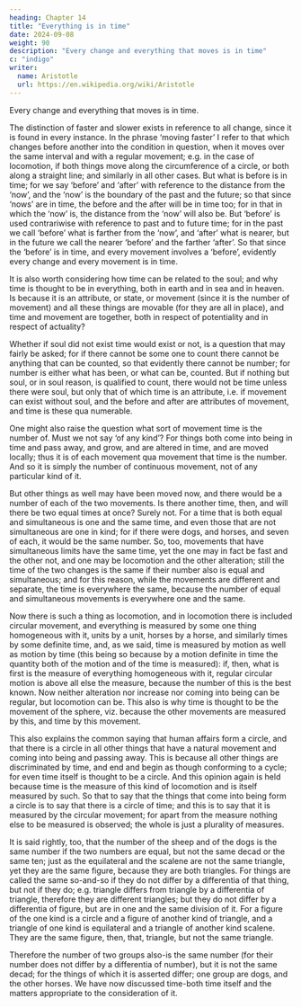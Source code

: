 ```yaml
---
heading: Chapter 14
title: "Everything is in time"
date: 2024-09-08
weight: 90
description: "Every change and everything that moves is in time"
c: "indigo"
writer:
  name: Aristotle 
  url: https://en.wikipedia.org/wiki/Aristotle
---
```




Every change and everything that moves is in time.

The distinction of faster and slower exists in reference to all change,
since it is found in every instance. In the phrase ‘moving faster’ I refer to that which
changes before another into the condition in question, when it moves over the same
interval and with a regular movement; e.g. in the case of locomotion, if both things
move along the circumference of a circle, or both along a straight line; and similarly in
all other cases. But what is before is in time; for we say ‘before’ and ‘after’ with
reference to the distance from the ‘now’, and the ‘now’ is the boundary of the past and
the future; so that since ‘nows’ are in time, the before and the after will be in time too;
for in that in which the ‘now’ is, the distance from the ‘now’ will also be. But ‘before’ is
used contrariwise with reference to past and to future time; for in the past we call
‘before’ what is farther from the ‘now’, and ‘after’ what is nearer, but in the future we
call the nearer ‘before’ and the farther ‘after’. So that since the ‘before’ is in time, and
every movement involves a ‘before’, evidently every change and every movement is in
time.

It is also worth considering how time can be related to the soul; and why time is thought
to be in everything, both in earth and in sea and in heaven. Is because it is an attribute,
or state, or movement (since it is the number of movement) and all these things are
movable (for they are all in place), and time and movement are together, both in respect
of potentiality and in respect of actuality?

Whether if soul did not exist time would exist or not, is a question that may fairly be
asked; for if there cannot be some one to count there cannot be anything that can be
counted, so that evidently there cannot be number; for number is either what has been,
or what can be, counted. But if nothing but soul, or in soul reason, is qualified to count,
there would not be time unless there were soul, but only that of which time is an
attribute, i.e. if movement can exist without soul, and the before and after are attributes
of movement, and time is these qua numerable.

One might also raise the question what sort of movement time is the number of. Must
we not say ‘of any kind’? For things both come into being in time and pass away, and
grow, and are altered in time, and are moved locally; thus it is of each movement qua
movement that time is the number. And so it is simply the number of continuous
movement, not of any particular kind of it.

But other things as well may have been moved now, and there would be a number of
each of the two movements. Is there another time, then, and will there be two equal
times at once? Surely not. For a time that is both equal and simultaneous is one and the
same time, and even those that are not simultaneous are one in kind; for if there were
dogs, and horses, and seven of each, it would be the same number. So, too, movements
that have simultaneous limits have the same time, yet the one may in fact be fast and the
other not, and one may be locomotion and the other alteration; still the time of the two
changes is the same if their number also is equal and simultaneous; and for this reason,
while the movements are different and separate, the time is everywhere the same,
because the number of equal and simultaneous movements is everywhere one and the
same.

Now there is such a thing as locomotion, and in locomotion there is included circular
movement, and everything is measured by some one thing homogeneous with it, units by
a unit, horses by a horse, and similarly times by some definite time, and, as we said,
time is measured by motion as well as motion by time (this being so because by a
motion definite in time the quantity both of the motion and of the time is measured): if,
then, what is first is the measure of everything homogeneous with it, regular circular
motion is above all else the measure, because the number of this is the best known. Now
neither alteration nor increase nor coming into being can be regular, but locomotion can
be. This also is why time is thought to be the movement of the sphere, viz. because the
other movements are measured by this, and time by this movement.

This also explains the common saying that human affairs form a circle, and that there is
a circle in all other things that have a natural movement and coming into being and
passing away. This is because all other things are discriminated by time, and end and
begin as though conforming to a cycle; for even time itself is thought to be a circle. And
this opinion again is held because time is the measure of this kind of locomotion and is
itself measured by such. So that to say that the things that come into being form a circle
is to say that there is a circle of time; and this is to say that it is measured by the circular
movement; for apart from the measure nothing else to be measured is observed; the
whole is just a plurality of measures.

It is said rightly, too, that the number of the sheep and of the dogs is the same number if
the two numbers are equal, but not the same decad or the same ten; just as the
equilateral and the scalene are not the same triangle, yet they are the same figure,
because they are both triangles. For things are called the same so-and-so if they do not
differ by a differentia of that thing, but not if they do; e.g. triangle differs from triangle
by a differentia of triangle, therefore they are different triangles; but they do not differ by
a differentia of figure, but are in one and the same division of it. For a figure of the one
kind is a circle and a figure of another kind of triangle, and a triangle of one kind is
equilateral and a triangle of another kind scalene. They are the same figure, then, that,
triangle, but not the same triangle.

Therefore the number of two groups also-is the same number (for their number does not
differ by a differentia of number), but it is not the same decad; for the things of which it
is asserted differ; one group are dogs, and the other horses.
We have now discussed time-both time itself and the matters appropriate to the
consideration of it.
